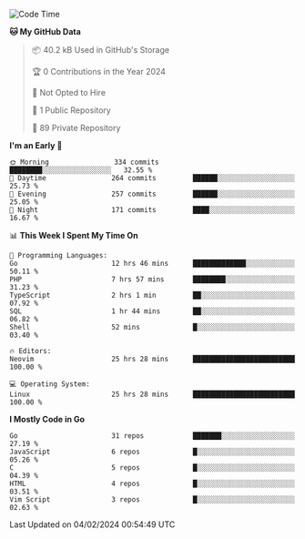 
<!--START_SECTION:waka-->
![Code Time](http://img.shields.io/badge/Code%20Time-4%2C564%20hrs%202%20mins-blue)

**🐱 My GitHub Data** 

> 📦 40.2 kB Used in GitHub's Storage 
 > 
> 🏆 0 Contributions in the Year 2024
 > 
> 🚫 Not Opted to Hire
 > 
> 📜 1 Public Repository 
 > 
> 🔑 89 Private Repository 
 > 
**I'm an Early 🐤** 

```text
🌞 Morning                334 commits         ████████░░░░░░░░░░░░░░░░░   32.55 % 
🌆 Daytime                264 commits         ██████░░░░░░░░░░░░░░░░░░░   25.73 % 
🌃 Evening                257 commits         ██████░░░░░░░░░░░░░░░░░░░   25.05 % 
🌙 Night                  171 commits         ████░░░░░░░░░░░░░░░░░░░░░   16.67 % 
```


📊 **This Week I Spent My Time On** 

```text
💬 Programming Languages: 
Go                       12 hrs 46 mins      █████████████░░░░░░░░░░░░   50.11 % 
PHP                      7 hrs 57 mins       ████████░░░░░░░░░░░░░░░░░   31.23 % 
TypeScript               2 hrs 1 min         ██░░░░░░░░░░░░░░░░░░░░░░░   07.92 % 
SQL                      1 hr 44 mins        ██░░░░░░░░░░░░░░░░░░░░░░░   06.82 % 
Shell                    52 mins             █░░░░░░░░░░░░░░░░░░░░░░░░   03.40 % 

🔥 Editors: 
Neovim                   25 hrs 28 mins      █████████████████████████   100.00 % 

💻 Operating System: 
Linux                    25 hrs 28 mins      █████████████████████████   100.00 % 
```

**I Mostly Code in Go** 

```text
Go                       31 repos            ███████░░░░░░░░░░░░░░░░░░   27.19 % 
JavaScript               6 repos             █░░░░░░░░░░░░░░░░░░░░░░░░   05.26 % 
C                        5 repos             █░░░░░░░░░░░░░░░░░░░░░░░░   04.39 % 
HTML                     4 repos             █░░░░░░░░░░░░░░░░░░░░░░░░   03.51 % 
Vim Script               3 repos             █░░░░░░░░░░░░░░░░░░░░░░░░   02.63 % 
```




 Last Updated on 04/02/2024 00:54:49 UTC
<!--END_SECTION:waka-->

